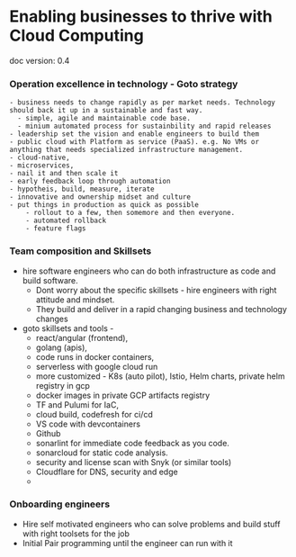 # Enabling businesses to thrive with Cloud Computing

doc version: 0.4

### Operation excellence in technology - Goto strategy 
 
  
    - business needs to change rapidly as per market needs. Technology should back it up in a sustainable and fast way.
      - simple, agile and maintainable code base.
      - minium automated process for sustainbility and rapid releases
    - leadership set the vision and enable engineers to build them
    - public cloud with Platform as service (PaaS). e.g. No VMs or anything that needs specialized infrastructure management.
    - cloud-native, 
    - microservices, 
    - nail it and then scale it
    - early feedback loop through automation
    - hypotheis, build, measure, iterate
    - innovative and ownership midset and culture
    - put things in production as quick as possible
        - rollout to a few, then somemore and then everyone. 
        - automated rollback
        - feature flags


### Team composition and Skillsets

  - hire software engineers who can do both infrastructure as code and build software. 
    - Dont worry about the specific skillsets - hire engineers with right attitude and mindset. 
    - They build and deliver in a rapid changing business and technology changes 
  - goto skillsets and tools - 
    - react/angular (frontend), 
    - golang (apis), 
    - code runs in docker containers, 
    - serverless with google cloud run
    - more customized - K8s (auto pilot), Istio, Helm charts, private helm registry in gcp
    - docker images in private GCP artifacts registry
    - TF and Pulumi for IaC,
    - cloud build, codefresh for ci/cd
    - VS code with devcontainers
    - Github
    - sonarlint for immediate code feedback as you code.
    - sonarcloud for static code analysis.
    - security and license scan with Snyk (or similar tools)
    - Cloudflare for DNS, security and edge
    - 

### Onboarding engineers
- Hire self motivated engineers who can solve problems and build stuff with right toolsets for the job
- Initial Pair programming until the engineer can run with it




